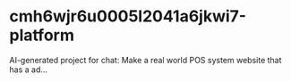 # cmh6wjr6u0005l2041a6jkwi7-platform
AI-generated project for chat: Make a real world POS system website that has a ad...
